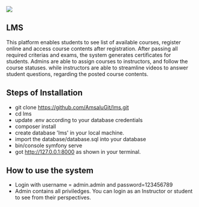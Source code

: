 <img src="public/uploads/lms.png" >
 

## LMS
This platform enables students to see list of available courses, register online and access course contents after registration. After passing all required criterias and exams, the system generates certificates for students. Admins are able to assign courses to instructors, and follow the course statuses. while instructors are able to streamline videos to answer student questions, regarding the posted course contents. 

## Steps of Installation

- git clone https://github.com/AmsaluGit/lms.git
- cd lms
- update .env according to your database credentials
- composer install
- create database 'lms' in your local machine.
- import the database/database.sql into your database
- bin/console symfony serve
- got http://127.0.0.1:8000 as shown in your terminal.

## How to use the system
- Login with username = admin.admin and password=123456789
- Admin contains all priviledges. You can login as an Instructor or student to see from their perspectives.

